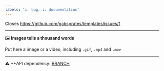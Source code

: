 ```yaml
---
labels: 'i: bug, i: documentation'
---
```


Closes https://github.com/gabsprates/templates/issues/1

---

🖼️ **Images tells a thousand words**

Put here a image or a video, including `.gif`, `.mp4` and `.mov`

---

⚠️ **API dependency: [BRANCH](https://github.com/gabsprates/templates/pull/ID)
